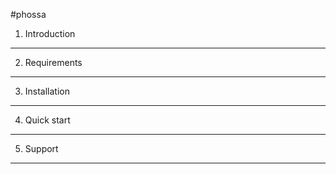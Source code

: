 #phossa


1) Introduction
---------------


2) Requirements
---------------


3) Installation
---------------


4) Quick start
---------------


5) Support
----------

